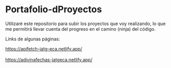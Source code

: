 # Portafolio-dProyectos
Utilizaré este repositorio para subir los proyectos que voy realizando, lo que me permitirá llevar cuenta del progreso en el camino (ninja) del código.

Links de algunas páginas:

https://apifetch-jatg-eca.netlify.app/
<br><br>
https://adivinafechas-jatgeca.netlify.app/

